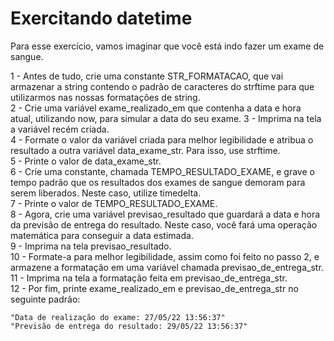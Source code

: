 # Exercitando datetime
Para esse exercício, vamos imaginar que você está indo fazer um exame de sangue.

1 - Antes de tudo, crie uma constante STR_FORMATACAO, que vai armazenar a string contendo o padrão de caracteres do strftime para que utilizarmos nas nossas formatações de string.<br/>
2 - Crie uma variável exame_realizado_em que contenha a data e hora atual, utilizando now, para simular a data do seu exame.
3 - Imprima na tela a variável recém criada.<br/>
4 - Formate o valor da variável criada para melhor legibilidade e atribua o resultado a outra variável data_exame_str. Para isso, use strftime.<br/>
5 - Printe o valor de data_exame_str.<br/>
6 - Crie uma constante, chamada TEMPO_RESULTADO_EXAME, e grave o tempo padrão que os resultados dos exames de sangue demoram para serem liberados. Neste caso, utilize timedelta.<br/>
7 - Printe o valor de TEMPO_RESULTADO_EXAME.<br/>
8 - Agora, crie uma variável previsao_resultado que guardará a data e hora da previsão de entrega do resultado. Neste caso, você fará uma operação matemática para conseguir a data estimada.<br/>
9 - Imprima na tela previsao_resultado.<br/>
10 - Formate-a para melhor legibilidade, assim como foi feito no passo 2, e armazene a formatação em uma variável chamada previsao_de_entrega_str.<br/>
11 - Imprima na tela a formatação feita em previsao_de_entrega_str.<br/>
12 - Por fim, printe exame_realizado_em e previsao_de_entrega_str no seguinte padrão:<br/>
```
"Data de realização do exame: 27/05/22 13:56:37"
"Previsão de entrega do resultado: 29/05/22 13:56:37"
```